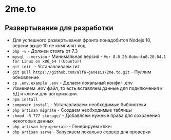 # 2me.to

## Развертывание для разработки

- Для успешного развертывания фронта понадобится Nodejs 10, версии выше 10 не компилят код
- `php -v` - Должен стоять от 7.3
- `mysql --version` - Минимальная версия - `Ver 8.0.20-0ubuntu0.20.04.1 for Linux on x86_64 ((Ubuntu))`
- `git init ` - Устанавливаем гит
- `git pull https://github.com/alfa-genesis/2me.to.git` - Пуллим обновление
- `cp .env.example .env` - Делаем локальный конфиг .env
- Изменяем .env файл, то есть вставляем данные для подключения к БД и ключи для авторизации.
- `npm install`
- `composer install` - Устанавливаем необходимые библиотеки
- `php artisan migrate` - Создаем необходимые таблицы
- `chmod -R 777 storage/` - Добавляем нужные права для сохранения некоторых данных
- `php artisan key:generate` - Генерируем ключ
- `php artisan serve` - Запускаем локально сервер для проверки
